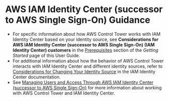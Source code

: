 # AWS IAM Identity Center \(successor to AWS Single Sign\-On\) Guidance<a name="sso-guidance"></a>
+ For specific information about how AWS Control Tower works with IAM Identity Center based on your identity source, see **Considerations for AWS IAM Identity Center \(successor to AWS Single Sign\-On\) \(IAM Identity Center\) customers** in the [Prerequisites](https://docs.aws.amazon.com/controltower/latest/userguide/getting-started-with-control-tower.html#getting-started-prereqs) section of the *Getting Started* page of this User Guide\.
+ For additional information about how the behavior of AWS Control Tower interacts with IAM Identity Center and different identity sources, refer to [Considerations for Changing Your Identity Source](https://docs.aws.amazon.com/singlesignon/latest/userguide/manage-your-identity-source-considerations.html) in the IAM Identity Center documentation\.
+ See [Managing Users and Access Through AWS IAM Identity Center \(successor to AWS Single Sign\-On\)](sso.md) for more information about working with AWS Control Tower and IAM Identity Center\.